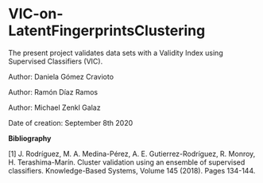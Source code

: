 # VIC-on-LatentFingerprintsClustering
The present project validates data sets with a Validity Index using Supervised Classifiers (VIC).

Author: Daniela Gómez Cravioto

Author: Ramón Díaz Ramos

Author: Michael Zenkl Galaz

Date of creation: September 8th 2020

**Bibliography**

[1] J. Rodríguez, M. A. Medina-Pérez, A. E. Gutierrez-Rodríguez, R. Monroy, H. Terashima-Marín. Cluster validation using an ensemble of supervised classifiers. Knowledge-Based Systems, Volume 145 (2018). Pages 134-144.

